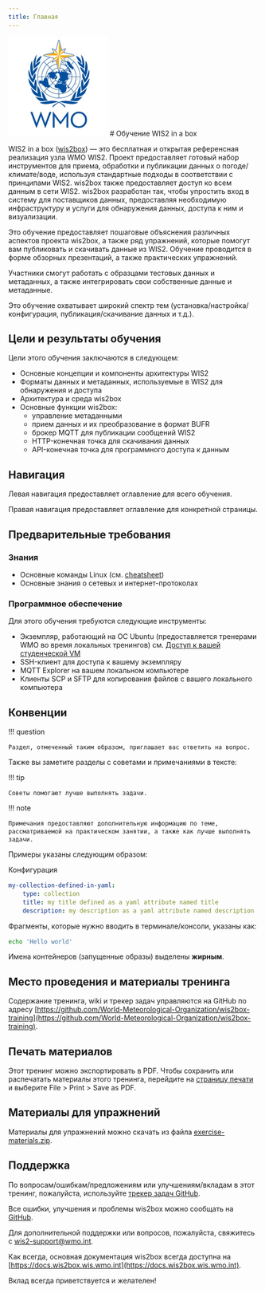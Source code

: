 ```yaml
---
title: Главная
---
```


<img alt="WMO logo" src="assets/img/wmo-logo.png" width="200">
# Обучение WIS2 in a box

WIS2 in a box ([wis2box](https://docs.wis2box.wis.wmo.int)) — это бесплатная и открытая референсная реализация узла WMO WIS2. Проект предоставляет готовый набор инструментов для приема, обработки и публикации данных о погоде/климате/воде, используя стандартные подходы в соответствии с принципами WIS2. wis2box также предоставляет доступ ко всем данным в сети WIS2. wis2box разработан так, чтобы упростить вход в систему для поставщиков данных, предоставляя необходимую инфраструктуру и услуги для обнаружения данных, доступа к ним и визуализации.

Это обучение предоставляет пошаговые объяснения различных аспектов проекта wis2box, а также ряд упражнений, которые помогут вам публиковать и скачивать данные из WIS2. Обучение проводится в форме обзорных презентаций, а также практических упражнений.

Участники смогут работать с образцами тестовых данных и метаданных, а также интегрировать свои собственные данные и метаданные.

Это обучение охватывает широкий спектр тем (установка/настройка/конфигурация, публикация/скачивание данных и т.д.).

## Цели и результаты обучения

Цели этого обучения заключаются в следующем:

- Основные концепции и компоненты архитектуры WIS2
- Форматы данных и метаданных, используемые в WIS2 для обнаружения и доступа
- Архитектура и среда wis2box
- Основные функции wis2box:
    - управление метаданными
    - прием данных и их преобразование в формат BUFR
    - брокер MQTT для публикации сообщений WIS2
    - HTTP-конечная точка для скачивания данных
    - API-конечная точка для программного доступа к данным

## Навигация

Левая навигация предоставляет оглавление для всего обучения.

Правая навигация предоставляет оглавление для конкретной страницы.

## Предварительные требования

### Знания

- Основные команды Linux (см. [cheatsheet](cheatsheets/linux.md))
- Основные знания о сетевых и интернет-протоколах

### Программное обеспечение

Для этого обучения требуются следующие инструменты:

- Экземпляр, работающий на ОС Ubuntu (предоставляется тренерами WMO во время локальных тренингов) см. [Доступ к вашей студенческой VM](practical-sessions/accessing-your-student-vm.md#introduction)
- SSH-клиент для доступа к вашему экземпляру
- MQTT Explorer на вашем локальном компьютере
- Клиенты SCP и SFTP для копирования файлов с вашего локального компьютера

## Конвенции

!!! question

    Раздел, отмеченный таким образом, приглашает вас ответить на вопрос.

Также вы заметите разделы с советами и примечаниями в тексте:

!!! tip

    Советы помогают лучше выполнять задачи.

!!! note

    Примечания предоставляют дополнительную информацию по теме, рассматриваемой на практическом занятии, а также как лучше выполнять задачи.

Примеры указаны следующим образом:

Конфигурация
``` {.yaml linenums="1"}
my-collection-defined-in-yaml:
    type: collection
    title: my title defined as a yaml attribute named title
    description: my description as a yaml attribute named description
```

Фрагменты, которые нужно вводить в терминале/консоли, указаны как:

```bash
echo 'Hello world'
```

Имена контейнеров (запущенные образы) выделены **жирным**.

## Место проведения и материалы тренинга

Содержание тренинга, wiki и трекер задач управляются на GitHub по адресу [https://github.com/World-Meteorological-Organization/wis2box-training](https://github.com/World-Meteorological-Organization/wis2box-training).

## Печать материалов

Этот тренинг можно экспортировать в PDF. Чтобы сохранить или распечатать материалы этого тренинга, перейдите на [страницу печати](print_page) и выберите
File > Print > Save as PDF.

## Материалы для упражнений

Материалы для упражнений можно скачать из файла [exercise-materials.zip](/exercise-materials.zip).

## Поддержка

По вопросам/ошибкам/предложениям или улучшениям/вкладам в этот тренинг, пожалуйста, используйте [трекер задач GitHub](https://github.com/World-Meteorological-Organization/wis2box-training/issues).

Все ошибки, улучшения и проблемы wis2box можно сообщать на [GitHub](https://github.com/World-Meteorological-Organization/wis2box/issues).

Для дополнительной поддержки или вопросов, пожалуйста, свяжитесь с wis2-support@wmo.int.

Как всегда, основная документация wis2box всегда доступна на [https://docs.wis2box.wis.wmo.int](https://docs.wis2box.wis.wmo.int).

Вклад всегда приветствуется и желателен!